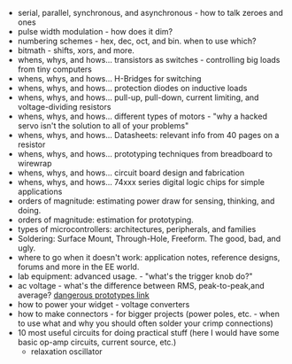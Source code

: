 * serial, parallel, synchronous, and asynchronous - how to talk zeroes and ones
* pulse width modulation - how does it dim?
* numbering schemes - hex, dec, oct, and bin. when to use which?
* bitmath - shifts, xors, and more.
* whens, whys, and hows... transistors as switches - controlling big loads from tiny computers
* whens, whys, and hows... H-Bridges for switching
* whens, whys, and hows... protection diodes on inductive loads
* whens, whys, and hows... pull-up, pull-down, current limiting, and voltage-dividing resistors
* whens, whys, and hows... different types of motors - "why a hacked servo isn't the solution to all of your problems"
* whens, whys, and hows... Datasheets: relevant info from 40 pages on a resistor
* whens, whys, and hows... prototyping techniques from breadboard to wirewrap
* whens, whys, and hows... circuit board design and fabrication
* whens, whys, and hows... 74xxx series digital logic chips for simple applications
* orders of magnitude: estimating power draw for sensing, thinking, and doing.
* orders of magnitude: estimation for prototyping.
* types of microcontrollers: architectures, peripherals, and families
* Soldering: Surface Mount, Through-Hole, Freeform. The good, bad, and ugly.
* where to go when it doesn't work: application notes, reference designs, forums and more in the EE world.
* lab equipment: advanced usage. - "what's the trigger knob do?"
* ac voltage - what's the difference between RMS, peak-to-peak,and average? [dangerous prototypes link](http://dangerousprototypes.com/2011/03/21/true-rms-explaned/)
* how to power your widget - voltage converters
* how to make connectors - for bigger projects (power poles, etc. - when to use what and why you should often solder your crimp connections)
* 10 most useful circuits for doing practical stuff (here I would have some basic op-amp circuits, current source, etc.)
	* relaxation oscillator
